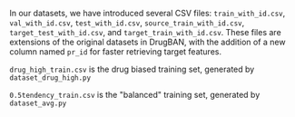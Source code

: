 In our datasets, we have introduced several CSV files: `train_with_id.csv`, `val_with_id.csv`, `test_with_id.csv`, `source_train_with_id.csv`, `target_test_with_id.csv`, and `target_train_with_id.csv`. These files are extensions of the original datasets in DrugBAN, with the addition of a new column named `pr_id` for  faster retrieving target features.

`drug_high_train.csv` is the drug biased training set, generated by `dataset_drug_high.py`

`0.5tendency_train.csv` is the "balanced" training set, generated by `dataset_avg.py`